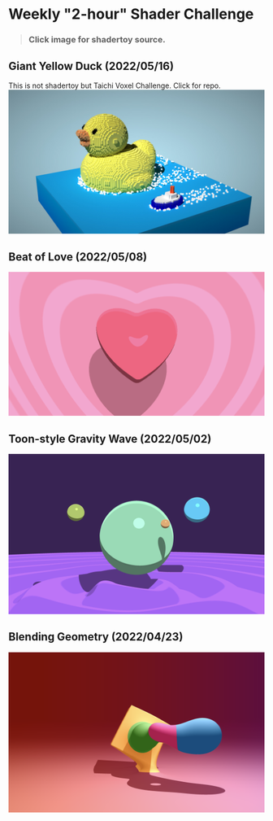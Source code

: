 # Weekly "2-hour" Shader Challenge

> ###  Click image for shadertoy source. 

## Giant Yellow Duck (2022/05/16)
This is not shadertoy but Taichi Voxel Challenge. Click for repo. 
[![](https://github.com/Ricahrd-Li/Taichi-voxel-challenge/blob/main/demo.jpg)](https://github.com/Ricahrd-Li/Taichi-voxel-challenge)

## Beat of Love (2022/05/08)


[![](./Beat_of_Love/img.png)](https://www.shadertoy.com/view/NlBfWz)

## Toon-style Gravity Wave (2022/05/02)


[![](./Toon-style_Gravity_Wave/img.png)](https://www.shadertoy.com/view/7lffDj)


## Blending Geometry (2022/04/23)

[![](./Blending_Geometry/img.png)](https://www.shadertoy.com/view/7lffDr)


